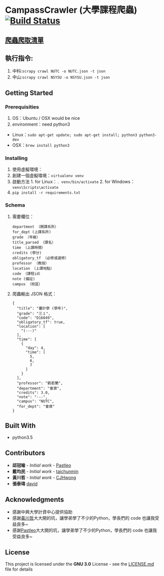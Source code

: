 # CampassCrawler (大學課程爬蟲)[![Build Status](https://travis-ci.org/Stufinite/Crawler-NCHU-course.svg?branch=master)](https://travis-ci.org/NCHUSG/Python-Crawler)

## [爬蟲爬取清單](https://docs.google.com/spreadsheets/d/1shRsbpbYUQtol0Q1Gbgdd3xn4dQy0MHkqDfLIUlKPIQ/edit#gid=270187308)

## 執行指令:

1. 中科:`scrapy crawl NUTC -o NUTC.json -t json`
2. 中山:`scrapy crawl NSYSU -o NSYSU.json -t json`

## Getting Started

### Prerequisities

1. OS：Ubuntu / OSX would be nice
2. environment：need python3
  * Linux：`sudo apt-get update; sudo apt-get install; python3 python3-dev`
  * OSX：`brew install python3`

### Installing

1. 使用虛擬環境：
  1. 創建一個虛擬環境：`virtualenv venv`
  2. 啟動方法
    1. for Linux：`. venv/bin/activate`
    2. for Windows：`venv\Scripts\activate`
2. `pip install -r requirements.txt`

### Schema
1. 需要欄位：
    ```
    department （開課系所）
  	for_dept (上課系所)
  	grade （年級）
  	title_parsed （課名）
  	time （上課時間）
  	credits (學分)
  	obligatory_tf （必修或選修）
  	professor （教授）
  	location （上課地點）
  	code （課程id）
  	note (備註)
  	campus （校區）
    ```
2. 爬蟲輸出 JSON 格式：  

    ```
    {
      "title": "審計學 (學年)",
      "grade": "三１",
      "code": "D16049",
      "obligatory_tf": true,
      "location": [
        "(---)"
      ],
      "time": [
        {
          "day": 4,
          "time": [
            5,
            6,
            7
          ]
        }
      ],
      "professor": "劉若蘭",
      "department": "會資",
      "credits": 3.0,
      "note": "---",
      "campus": "NUTC",
      "for_dept": "會資"
    }
    ```

## Built With

* python3.5

## Contributors

* **邱冠喻** - *Initial work* - [Pastleo](https://github.com/chgu82837)
* **戴均民** - *Initial work* - [taichunmin](https://github.com/taichunmin)
* **黃川哲** - *Initial work* - [CJHwong](https://github.com/CJHwong)
* **張泰瑋** [david](https://github.com/david30907d)

## Acknowledgments

* 感謝中興大學計資中心提供協助
* 感謝[黃川哲](https://github.com/CJHwong)大大開的坑，讓學弟學了不少的Python，學長們的 code 也讓我受益良多~
* 感謝[Pastleo](https://github.com/chgu82837)大大開的坑，讓學弟學了不少的Python，學長們的 code 也讓我受益良多~

## License

This project is licensed under the **GNU 3.0** License - see the [LICENSE.md](LICENSE.md) file for details
